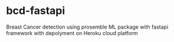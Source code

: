 # bcd-fastapi
Breast Cancer detection using prosemble ML package with fastapi framework with depolyment on Heroku cloud platform
